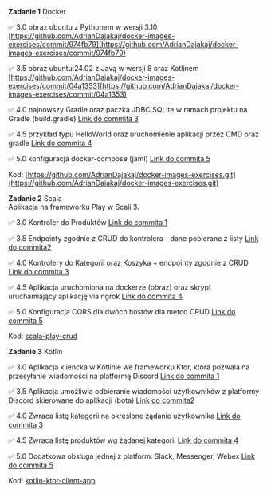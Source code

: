 **Zadanie 1** Docker

:white_check_mark: 3.0 obraz ubuntu z Pythonem w wersji 3.10 [https://github.com/AdrianDajakaj/docker-images-exercises/commit/974fb79](https://github.com/AdrianDajakaj/docker-images-exercises/commit/974fb79)

:white_check_mark: 3.5 obraz ubuntu:24.02 z Javą w wersji 8 oraz Kotlinem [https://github.com/AdrianDajakaj/docker-images-exercises/commit/04a1353](https://github.com/AdrianDajakaj/docker-images-exercises/commit/04a1353)

:white_check_mark: 4.0 najnowszy Gradle oraz paczka JDBC SQLite w ramach projektu na Gradle (build.gradle) [Link do commita 3](https://github.com/kprzystalski/workshop_template/commit/hash)

:white_check_mark: 4.5 przykład typu HelloWorld oraz uruchomienie aplikacji przez CMD oraz gradle [Link do commita 4](https://github.com/kprzystalski/workshop_template/commit/hash)

:white_check_mark: 5.0 konfiguracja docker-compose (jaml) [Link do commita 5](https://github.com/kprzystalski/workshop_template/commit/hash)


Kod: [https://github.com/AdrianDajakaj/docker-images-exercises.git](https://github.com/AdrianDajakaj/docker-images-exercises.git)

**Zadanie 2** Scala  
Aplikacja na frameworku Play w Scali 3. 

:white_check_mark: 3.0 Kontroler do Produktów [Link do commita 1](https://github.com/kprzystalski/workshop_template/commit/hash)

:white_check_mark: 3.5 Endpointy zgodnie z CRUD do kontrolera - dane pobierane z listy [Link do commita2 ](https://github.com/kprzystalski/workshop_template/commit/hash)

:white_check_mark: 4.0 Kontrolery do Kategorii oraz Koszyka + endpointy zgodnie z CRUD
 [Link do commita 3](https://github.com/kprzystalski/workshop_template/commit/hash)

:white_check_mark: 4.5 Aplikacja uruchomiona na dockerze (obraz) oraz skrypt uruchamiający aplikację via ngrok
 [Link do commita 4](https://github.com/kprzystalski/workshop_template/commit/hash)

:white_check_mark: 5.0 Konfiguracja CORS dla dwóch hostów dla metod CRUD [Link do commita 5](https://github.com/kprzystalski/workshop_template/commit/hash)


Kod: [scala-play-crud](https://github.com/AdrianDajakaj/scala-play-crud.git)

**Zadanie 3** Kotlin

:white_check_mark: 3.0 Aplikacja kliencka w Kotlinie we frameworku Ktor, która pozwala na przesyłanie wiadomości na platformę Discord [Link do commita 1](https://github.com/kprzystalski/workshop_template/commit/hash)

:white_check_mark: 3.5 Aplikacja umożliwia odbieranie wiadomości użytkowników z platformy Discord skierowane do aplikacji (bota) [Link do commita2 ](https://github.com/kprzystalski/workshop_template/commit/hash)

:white_check_mark: 4.0 Zwraca listę kategorii na określone żądanie użytkownika
 [Link do commita 3](https://github.com/kprzystalski/workshop_template/commit/hash)

:white_check_mark: 4.5 Zwraca listę produktów wg żądanej kategorii
 [Link do commita 4](https://github.com/kprzystalski/workshop_template/commit/hash)

:white_check_mark: 5.0 Dodatkowa obsługa jednej z platform: Slack, Messenger, Webex [Link do commita 5](https://github.com/kprzystalski/workshop_template/commit/hash)


Kod: [kotlin-ktor-client-app](https://github.com/AdrianDajakaj/kotlin-ktor-client-app.git)

